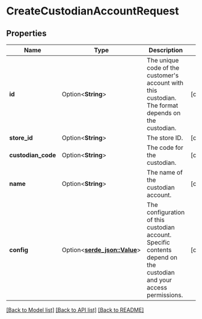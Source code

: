 # CreateCustodianAccountRequest

## Properties

Name | Type | Description | Notes
------------ | ------------- | ------------- | -------------
**id** | Option<**String**> | The unique code of the customer's account with this custodian. The format depends on the custodian. | [optional]
**store_id** | Option<**String**> | The store ID. | [optional]
**custodian_code** | Option<**String**> | The code for the custodian. | [optional]
**name** | Option<**String**> | The name of the custodian account. | [optional]
**config** | Option<[**serde_json::Value**](.md)> | The configuration of this custodian account. Specific contents depend on the custodian and your access permissions. | [optional]

[[Back to Model list]](../README.md#documentation-for-models) [[Back to API list]](../README.md#documentation-for-api-endpoints) [[Back to README]](../README.md)


